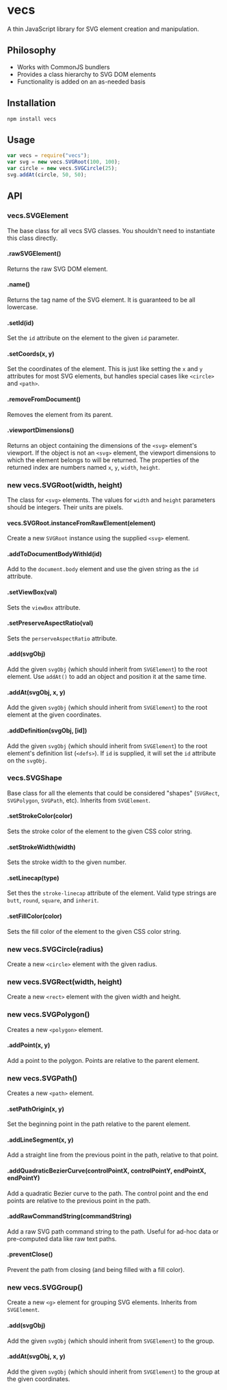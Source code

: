# vecs

A thin JavaScript library for SVG element creation and manipulation.

## Philosophy

  - Works with CommonJS bundlers
  - Provides a class hierarchy to SVG DOM elements
  - Functionality is added on an as-needed basis

## Installation

```shell
npm install vecs
```

## Usage

```javascript
var vecs = require("vecs");
var svg = new vecs.SVGRoot(100, 100);
var circle = new vecs.SVGCircle(25);
svg.addAt(circle, 50, 50);
```

## API

### vecs.SVGElement

The base class for all vecs SVG classes. You shouldn't need to instantiate this class directly.

#### .rawSVGElement()

Returns the raw SVG DOM element.

#### .name()

Returns the tag name of the SVG element. It is guaranteed to be all lowercase.

#### .setId(id)

Set the `id` attribute on the element to the given `id` parameter.

#### .setCoords(x, y)

Set the coordinates of the element. This is just like setting the `x` and `y` attributes for most SVG elements, but handles special cases like `<circle>` and `<path>`.

#### .removeFromDocument()

Removes the element from its parent.

#### .viewportDimensions()

Returns an object containing the dimensions of the `<svg>` element's viewport. If the object is not an `<svg>` element, the viewport dimensions to which the element belongs to will be returned. The properties of the returned index are numbers named `x`, `y`, `width`, `height`.

### new vecs.SVGRoot(width, height)

The class for `<svg>` elements. The values for `width` and `height` parameters should be integers. Their units are pixels.

#### vecs.SVGRoot.instanceFromRawElement(element)

Create a new `SVGRoot` instance using the supplied `<svg>` element.

#### .addToDocumentBodyWithId(id)

Add to the `document.body` element and use the given string as the `id` attribute.

#### .setViewBox(val)

Sets the `viewBox` attribute.

#### .setPreserveAspectRatio(val)

Sets the `perserveAspectRatio` attribute.

#### .add(svgObj)

Add the given `svgObj` (which should inherit from `SVGElement`) to the root element. Use `addAt()` to add an object and position it at the same time.

#### .addAt(svgObj, x, y)

Add the given `svgObj` (which should inherit from `SVGElement`) to the root element at the given coordinates.

#### .addDefinition(svgObj, [id])

Add the given `svgObj` (which should inherit from `SVGElement`) to the root element's definition list (`<defs>`). If `id` is supplied, it will set the `id` attribute on the `svgObj`.

### vecs.SVGShape

Base class for all the elements that could be considered "shapes" (`SVGRect`, `SVGPolygon`, `SVGPath`, etc). Inherits from `SVGElement`.

#### .setStrokeColor(color)

Sets the stroke color of the element to the given CSS color string.

#### .setStrokeWidth(width)

Sets the stroke width to the given number.

#### .setLinecap(type)

Set thes the `stroke-linecap` attribute of the element. Valid type strings are `butt`, `round`, `square`, and `inherit`.

#### .setFillColor(color)

Sets the fill color of the element to the given CSS color string.

### new vecs.SVGCircle(radius)

Create a new `<circle>` element with the given radius.

### new vecs.SVGRect(width, height)

Create a new `<rect>` element with the given width and height.

### new vecs.SVGPolygon()

Creates a new `<polygon>` element.

#### .addPoint(x, y)

Add a point to the polygon. Points are relative to the parent element.

### new vecs.SVGPath()

Creates a new `<path>` element.

#### .setPathOrigin(x, y)

Set the beginning point in the path relative to the parent element.

#### .addLineSegment(x, y)

Add a straight line from the previous point in the path, relative to that point.

#### .addQuadraticBezierCurve(controlPointX, controlPointY, endPointX, endPointY)

Add a quadratic Bezier curve to the path. The control point and the end points are relative to the previous point in the path.

#### .addRawCommandString(commandString)

Add a raw SVG path command string to the path. Useful for ad-hoc data or pre-computed data like raw text paths.

#### .preventClose()

Prevent the path from closing (and being filled with a fill color).

### new vecs.SVGGroup()

Create a new `<g>` element for grouping SVG elements. Inherits from `SVGElement`.

#### .add(svgObj)

Add the given `svgObj` (which should inherit from `SVGElement`) to the group.


#### .addAt(svgObj, x, y)

Add the given `svgObj` (which should inherit from `SVGElement`) to the group at the given coordinates.
